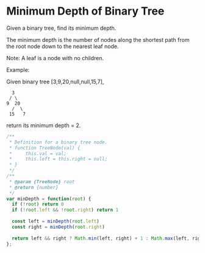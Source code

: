 # Minimum Depth of Binary Tree

Given a binary tree, find its minimum depth.

The minimum depth is the number of nodes along the shortest path from the root node down to the nearest leaf node.

Note: A leaf is a node with no children.

Example:

Given binary tree [3,9,20,null,null,15,7],

      3
     / \
    9  20
      /  \
     15   7

return its minimum depth = 2.

```JavaScript
/**
 * Definition for a binary tree node.
 * function TreeNode(val) {
 *     this.val = val;
 *     this.left = this.right = null;
 * }
 */
/**
 * @param {TreeNode} root
 * @return {number}
 */
var minDepth = function(root) {
  if (!root) return 0
  if (!root.left && !root.right) return 1
  
  const left = minDepth(root.left)
  const right = minDepth(root.right)
  
  return left && right ? Math.min(left, right) + 1 : Math.max(left, right) + 1
};
```